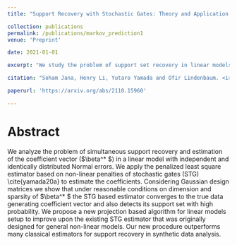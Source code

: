 ```yaml
---
title: "Support Recovery with Stochastic Gates: Theory and Application for Linear Models"

collection: publications
permalink: /publications/markov_prediction1
venue: 'Preprint'

date: 2021-01-01

excerpt: "We study the problem of support set recovery in linear models using the non-convex penalties of stochastic gates (STG). Both theoretical and application aspects are discussed."

citation: "Soham Jana, Henry Li, Yutaro Yamada and Ofir Lindenbaum. <i>Support Recovery with Stochastic Gates: Theory and Application for Linear Models.</i> arXiv preprint arXiv:2110.15960 (2021)."

paperurl: 'https://arxiv.org/abs/2110.15960'

---
```


Abstract
========

We analyze the problem of simultaneous support recovery and estimation of the coefficient vector ($\beta^* $) in a linear model with independent and identically distributed Normal errors. We apply the penalized least square estimator based on non-linear penalties of stochastic gates (STG) \cite{yamada20a} to estimate the coefficients. Considering Gaussian design matrices we show that under reasonable conditions on dimension and sparsity of $\beta^* $ the STG based estimator converges to the true data generating coefficient vector and also detects its support set with high probability. We propose a new projection based algorithm for linear models setup to improve upon the existing STG estimator that was originally designed for general non-linear models. Our new procedure outperforms many classical estimators for support recovery in synthetic data analysis.
